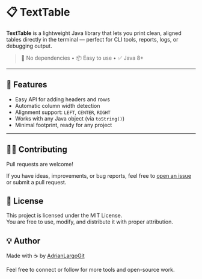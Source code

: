 # 📋 TextTable

**TextTable** is a lightweight Java library that lets you print clean, aligned tables directly in the terminal — perfect for CLI tools, reports, logs, or debugging output.

> 🧩 No dependencies • 📦 Easy to use • ✅ Java 8+

---

## 🚀 Features

- Easy API for adding headers and rows
- Automatic column width detection
- Alignment support: `LEFT`, `CENTER`, `RIGHT`
- Works with any Java object (via `toString()`)
- Minimal footprint, ready for any project

---

## 🧑‍💻 Contributing

Pull requests are welcome!

If you have ideas, improvements, or bug reports, feel free to [open an issue](https://github.com/AdrianLargoGit/Useful-libraries/issues) or submit a pull request.

## 📄 License

This project is licensed under the MIT License.  
You are free to use, modify, and distribute it with proper attribution.

## 💡 Author

Made with ☕ by [AdrianLargoGit](https://github.com/AdrianLargoGit)

Feel free to connect or follow for more tools and open-source work.
